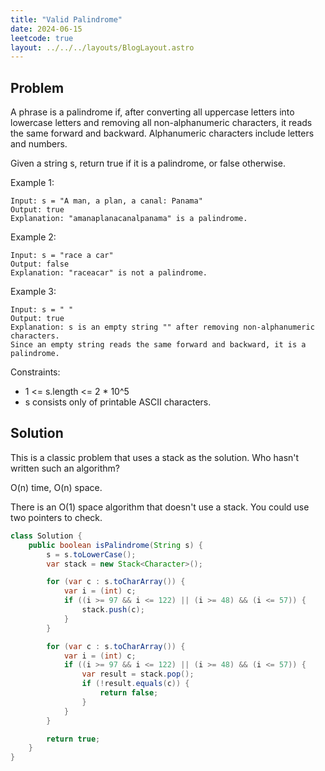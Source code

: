 ```yaml
---
title: "Valid Palindrome"
date: 2024-06-15
leetcode: true
layout: ../../../layouts/BlogLayout.astro
---
```


## Problem

A phrase is a palindrome if, after converting all uppercase letters into lowercase letters and removing all non-alphanumeric characters, it reads the same forward and backward. Alphanumeric characters include letters and numbers.

Given a string s, return true if it is a palindrome, or false otherwise.

Example 1:

```text
Input: s = "A man, a plan, a canal: Panama"
Output: true
Explanation: "amanaplanacanalpanama" is a palindrome.
```

Example 2:

```text
Input: s = "race a car"
Output: false
Explanation: "raceacar" is not a palindrome.
```

Example 3:

```text
Input: s = " "
Output: true
Explanation: s is an empty string "" after removing non-alphanumeric characters.
Since an empty string reads the same forward and backward, it is a palindrome.
```

Constraints:

- 1 <= s.length <= 2 \* 10^5
- s consists only of printable ASCII characters.

## Solution

This is a classic problem that uses a stack as the solution. Who hasn't written such an algorithm?

O(n) time, O(n) space.

There is an O(1) space algorithm that doesn't use a stack. You could use two pointers to check.

```java
class Solution {
    public boolean isPalindrome(String s) {
        s = s.toLowerCase();
        var stack = new Stack<Character>();

        for (var c : s.toCharArray()) {
            var i = (int) c;
            if ((i >= 97 && i <= 122) || (i >= 48) && (i <= 57)) {
                stack.push(c);
            }
        }

        for (var c : s.toCharArray()) {
            var i = (int) c;
            if ((i >= 97 && i <= 122) || (i >= 48) && (i <= 57)) {
                var result = stack.pop();
                if (!result.equals(c)) {
                    return false;
                }
            }
        }

        return true;
    }
}
```
